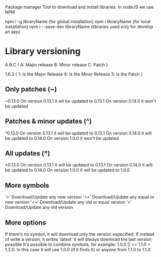 
Package manager
Tool to download and install libraries. In nodeJS we use NPM 

npm i -g libraryName (for global installation)
npm i libraryName (for local  installation)
npm i --save-dev libraryName (libraries used only for develop an app)

# Library versioning

 A.B.C {
     A: Major release
     B: Minor release
     C: Patch
 }

 1.6.3 {
     1: Is the Major Release
     6: Is the Minor Release
     3: Is the Patch 
 }

## Only patches (~)
 ~0.13.0
 On version 0.13.1 it wil be updated to 0.13.1
 On version 0.14.0 it won't be updated

## Patches & minor updates (^)
 ^0.13.0
 On version 0.13.1 it will be updated to 0.13.1
 On version 0.14.0 it will be updated to 0.14.0
 On version 1.0.0 it won't be updated

## All updates (*)
 *0.13.0
 On version 0.13.1 it will be updated to 0.13.1
 On version 0.14.0 it will be updated to 0.14.0
 On version 1.0.0 it will be updated to 1.0.0

## More symbols
 '>'   Download/Update any new version
 '>='  Download/Update any equal or new version
 '<='  Download/Update any old or equal version
 '<'   Download/Update any old version

## More options
 If there's no symbol, it will download only the version especified.
 If instead of write a version, it writes 'latest' it will always download the last version possible
 It's possible to combine symbols, for example: 1.0.0 || >= 1.1.0 < 1.2.0. In this case it will use 1.0.0 (if it finds it) or anyone from 1.1.0 to 1.1.X
